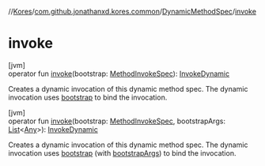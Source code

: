 //[Kores](../../../index.md)/[com.github.jonathanxd.kores.common](../index.md)/[DynamicMethodSpec](index.md)/[invoke](invoke.md)

# invoke

[jvm]\
operator fun [invoke](invoke.md)(bootstrap: [MethodInvokeSpec](../-method-invoke-spec/index.md)): [InvokeDynamic](../../com.github.jonathanxd.kores.base/-invoke-dynamic/index.md)

Creates a dynamic invocation of this dynamic method spec. The dynamic invocation uses [bootstrap](invoke.md) to bind the invocation.

[jvm]\
operator fun [invoke](invoke.md)(bootstrap: [MethodInvokeSpec](../-method-invoke-spec/index.md), bootstrapArgs: [List](https://kotlinlang.org/api/latest/jvm/stdlib/kotlin.collections/-list/index.html)<[Any](https://kotlinlang.org/api/latest/jvm/stdlib/kotlin/-any/index.html)>): [InvokeDynamic](../../com.github.jonathanxd.kores.base/-invoke-dynamic/index.md)

Creates a dynamic invocation of this dynamic method spec. The dynamic invocation uses [bootstrap](invoke.md) (with [bootstrapArgs](invoke.md)) to bind the invocation.
